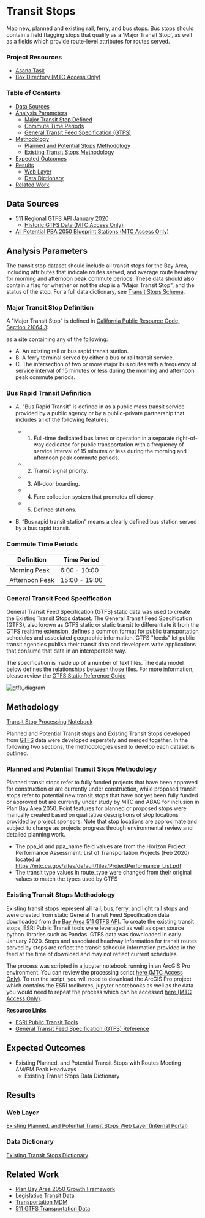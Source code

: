 # Transit Stops

Map new, planned and existing rail, ferry, and bus stops. Bus stops should contain a field flagging stops that qualify as a 'Major Transit Stop', as well as a fields which provide route-level attributes for routes served. 

### Project Resources

- [Asana Task](https://app.asana.com/0/229355710745434/1199668765765492)
- [Box Directory (MTC Access Only)](https://mtcdrive.box.com/s/q62u4wfayj347b9xhosvsccyfvdo43ey) 

### Table of Contents
- [Data Sources](#data-sources)
- [Analysis Parameters](#analysis-parameters)
	- [Major Transit Stop Defined](#major-transit-stop-definition)
	- [Commute Time Periods](#commute-time-periods)
	- [General Transit Feed Specification (GTFS)](#general-transit-feed-specification)
- [Methodology](#methodology)
	- [Planned and Potential Stops Methodology](#planned-and-potential-transit-stops-methodology)
	- [Existing Transit Stops Methodology](#existing-transit-stops-methodology)
- [Expected Outcomes](#expected-outcomes)
- [Results](#results)
	- [Web Layer](#web-layer)
	- [Data Dictionary](#data-dictionary)
- [Related Work](#related-work)

## Data Sources

- [511 Regional GTFS API January 2020](https://511.org/open-data/transit)
	- [Historic GTFS Data (MTC Access Only)](https://mtcdrive.box.com/s/fv546rcqzt7e05fnyaamvtveh06l5wkg)
- [All Potential PBA 2050 Blueprint Stations (MTC Access Only)](https://mtcdrive.box.com/s/n11exdzc4ee4btfvu2mxa7yv8oq6wguu)


## Analysis Parameters

The transit stop dataset should include all transit stops for the Bay Area, including attributes that indicate routes served, and average route headway for morning and afternoon peak commute periods. These data should also contain a flag for whether or not the stop is a "Major Transit Stop", and the status of the stop. For a full data dictionary, see [Transit Stops Schema](#results).  

### Major Transit Stop Definition

A "Major Transit Stop" is defined in [California Public Resource Code, Section 21064.3](https://leginfo.legislature.ca.gov/faces/codes_displaySection.xhtml?lawCode=PRC&sectionNum=21064.3.&highlight=true&keyword=%22major%20transit%20stop%22): 

as a site containing any of the following:

- A. An existing rail or bus rapid transit station.
- B. A ferry terminal served by either a bus or rail transit service.
- C. The intersection of two or more major bus routes with a frequency of service interval of 15 minutes or less during the morning and afternoon peak commute periods.

### Bus Rapid Transit Definition

- A. "Bus Rapid Transit" is defined in as a public mass transit service provided by a public agency or by a public-private partnership that includes all of the following features:

	- 1. Full-time dedicated bus lanes or operation in a separate right-of-way dedicated for public transportation with a frequency of service interval of 15 minutes or less during the morning and afternoon peak commute periods.
	- 2. Transit signal priority.
	- 3. All-door boarding.
	- 4. Fare collection system that promotes efficiency.
	- 5. Defined stations.

- B. “Bus rapid transit station” means a clearly defined bus station served by a bus rapid transit.

### Commute Time Periods

|Definition   |Time Period    |
|-------------|---------------|
|Morning Peak | 6:00 - 10:00 |
|Afternoon Peak | 15:00 - 19:00|


### General Transit Feed Specification

General Transit Feed Specification (GTFS) static data was used to create the Existing Transit Stops dataset. The General Transit Feed Specification (GTFS), also known as GTFS static or static transit to differentiate it from the GTFS realtime extension, defines a common format for public transportation schedules and associated geographic information. GTFS "feeds" let public transit agencies publish their transit data and developers write applications that consume that data in an interoperable way.

The specification is made up of a number of text files. The data model below defines the relationships between those files. For more information, please review the [GTFS Static Reference Guide](https://developers.google.com/transit/gtfs)

![gtfs_diagram](files/Relations-among-different-text-files-of-a-GTFS-feed.png)

## Methodology

[Transit Stop Processing Notebook](https://github.com/BayAreaMetro/BASIS-Data-Processing/blob/master/transportation/transit/transit_stop_processing_01_2021.ipynb)

Planned and Potential Transit stops and Existing Transit Stops developed from [GTFS](#general-transit-feed-specification) data were developed seperately and merged together. In the following two sections, the methodologies used to develop each dataset is outlined. 

### Planned and Potential Transit Stops Methodology

Planned transit stops refer to fully funded projects that have been approved for construction or are currently under construction, while proposed transit stops refer to potential new transit stops that have not yet been fully funded or approved but are currently under study by MTC and ABAG for inclusion in Plan Bay Area 2050. Point features for planned or proposed stops were manually created based on qualitative descriptions of stop locations provided by project sponsors. Note that stop locations are approximate and subject to change as projects progress through environmental review and detailed planning work.

- The ppa_id and ppa_name field values are from the Horizon Project Performance Assessment: List of Transportation Projects (Feb 2020) located at https://mtc.ca.gov/sites/default/files/ProjectPerformance_List.pdf
- The transit type values in route_type were changed from their original values to match the types used by GTFS

### Existing Transit Stops Methodology

Existing transit stops represent all rail, bus, ferry, and light rail stops and were created from static General Transit Feed Specification data downloaded from the [Bay Area 511 GTFS API](https://511.org/open-data/transit). To create the existing transit stops, ESRI Public Transit tools were leveraged as well as open source python libraries such as Pandas. GTFS data was downloaded in early January 2020. Stops and associated headway information for transit routes served by stops are reflect the transit schedule information provided in the feed at the time of download and may not reflect current schedules. 

The process was scripted in a jupyter notebook running in an ArcGIS Pro environment. You can review the processing script [here (MTC Access Only)](https://github.com/BayAreaMetro/BASIS-Data-Processing/blob/master/transportation/transit/transit_stop_processing_01_2021.ipynb). To run the script, you will need to download the ArcGIS Pro project which contains the ESRI toolboxes, jupyter nootebooks as well as the data you would need to repeat the process which can be accessed [here (MTC Access Only)](https://mtcdrive.box.com/s/q62u4wfayj347b9xhosvsccyfvdo43ey).   

**Resource Links**
- [ESRI Public Transit Tools](https://github.com/Esri/public-transit-tools)
- [General Transit Feed Specification (GTFS) Reference](https://github.com/google/transit/blob/master/gtfs/spec/en/reference.md)

## Expected Outcomes

- Existing Planned, and Potential Transit Stops with Routes Meeting AM/PM Peak Headways
	- Existing Transit Stops Data Dictionary

## Results

### Web Layer

[Existing Planned, and Potential Transit Stops Web Layer (Internal Portal)](https://arcgis.ad.mtc.ca.gov/portal/home/item.html?id=a4e761b25425464e978829db4c3563dc)

### Data Dictionary

[Existing Transit Stops Dictionary](files/transit_stops_existing_planned_schema.csv)

## Related Work

- [Plan Bay Area 2050 Growth Framework](Plan-Bay-Area-2050-Growth-Framework)
- [Legislative Transit Data](https://github.com/BayAreaMetro/Data-Analysis-Projects/blob/master/legislative_transit_data.md)
- [Transportation MDM](https://github.com/BayAreaMetro/DataServices/tree/master/Project-Documentation/mdm/transportation-mdm)
- [511 GTFS Transportation Data](https://github.com/BayAreaMetro/DataServices/blob/master/Project-Documentation/mdm/transportation-mdm/511_GTFS.md)
